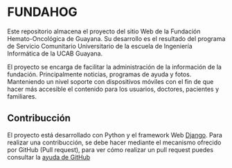 FUNDAHOG
========

Este repositorio almacena el proyecto del sitio Web de la Fundación Hemato-Oncológica de Guayana. Su desarrollo es el resultado del programa de Servicio Comunitario Universitario de la escuela de Ingeniería Informática de la UCAB Guayana.

El proyecto se encarga de facilitar la administración de la información de la fundación. Principalmente noticias, programas de ayuda y fotos. Manteniendo un nivel soporte con dispositivos móviles con el fin de que hacer más accesible el contenido para los usuarios, doctores, pacientes y familiares.

Contribucción
-------------
El proyecto está desarrollado con Python y el framework Web [Django](https://www.djangoproject.com/). Para realizar una contribucción, se debe hacer mediante el mecanismo ofrecido por GitHub (Pull request), para ver cómo realizar un pull request puedes consultar la [ayuda de GitHub](https://help.github.com/articles/creating-a-pull-request)